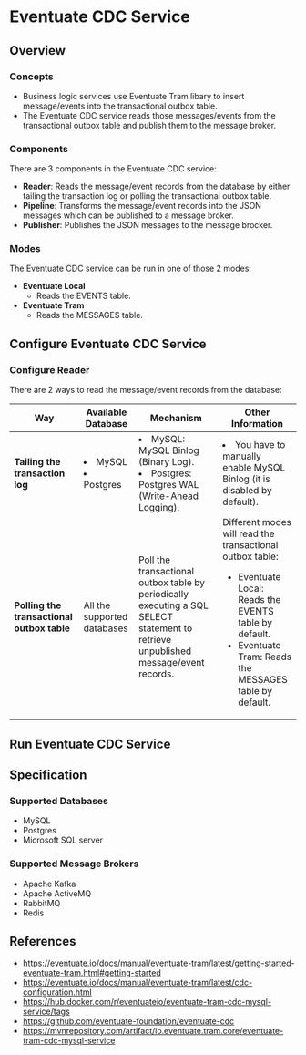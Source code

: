 # Eventuate CDC Service

## Overview
### Concepts
- Business logic services use Eventuate Tram libary to insert message/events into the transactional outbox table.
- The Eventuate CDC service reads those messages/events from the transactional outbox table and publish them to the message broker.

### Components
There are 3 components in the Eventuate CDC service:
- **Reader**: Reads the message/event records from the database by either tailing the transaction log or polling the transactional outbox table.
- **Pipeline**: Transforms the message/event records into the JSON messages which can be published to a message broker.
- **Publisher**: Publishes the JSON messages to the message brocker.

### Modes
The Eventuate CDC service can be run in one of those 2 modes:
- **Eventuate Local**
   - Reads the EVENTS table.
- **Eventuate Tram**
   - Reads the MESSAGES table.

## Configure Eventuate CDC Service
### Configure Reader
There are 2 ways to read the message/event records from the database:

| Way | Available Database | Mechanism | Other Information |
|----|------|----|----|
| **Tailing the transaction log** | <li>MySQL<li>Postgres | <li>MySQL: MySQL Binlog (Binary Log).<li>Postgres: Postgres WAL (Write-Ahead Logging). | <li>You have to manually enable MySQL Binlog (it is disabled by default). |
| **Polling the transactional outbox table** | All the supported databases | Poll the transactional outbox table by periodically executing a SQL SELECT statement to retrieve unpublished message/event records. | Different modes will read the transactional outbox table:<ul><li>Eventuate Local: Reads the EVENTS table by default.<li>Eventuate Tram: Reads the MESSAGES table by default.</ul> |

## Run Eventuate CDC Service

## Specification
### Supported Databases
- MySQL
- Postgres
- Microsoft SQL server

### Supported Message Brokers
- Apache Kafka
- Apache ActiveMQ
- RabbitMQ
- Redis





## References
- https://eventuate.io/docs/manual/eventuate-tram/latest/getting-started-eventuate-tram.html#getting-started
- https://eventuate.io/docs/manual/eventuate-tram/latest/cdc-configuration.html
- https://hub.docker.com/r/eventuateio/eventuate-tram-cdc-mysql-service/tags
- https://github.com/eventuate-foundation/eventuate-cdc
- https://mvnrepository.com/artifact/io.eventuate.tram.core/eventuate-tram-cdc-mysql-service
